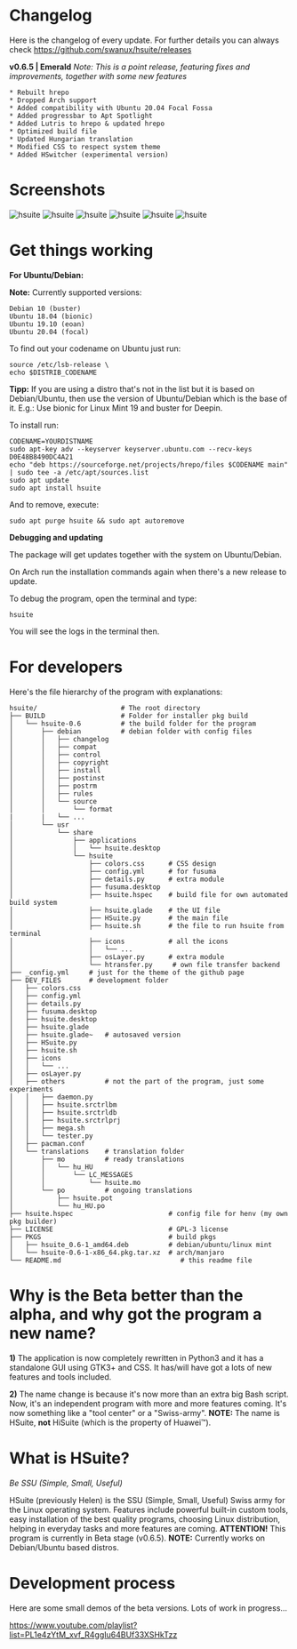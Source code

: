 # Changelog
Here is the changelog of every update. For further details you can always check https://github.com/swanux/hsuite/releases

**v0.6.5 | Emerald**
*Note: This is a point release, featuring fixes and improvements, together with some new features*

    * Rebuilt hrepo
    * Dropped Arch support
    * Added compatibility with Ubuntu 20.04 Focal Fossa
    * Added progressbar to Apt Spotlight
    * Added Lutris to hrepo & updated hrepo
    * Optimized build file
    * Updated Hungarian translation
    * Modified CSS to respect system theme
    * Added HSwitcher (experimental version)

# Screenshots

![hsuite](https://github.com/swanux/hsuite/raw/master/screenshots/1.png)
![hsuite](https://github.com/swanux/hsuite/raw/master/screenshots/2.png)
![hsuite](https://github.com/swanux/hsuite/raw/master/screenshots/3.png)
![hsuite](https://github.com/swanux/hsuite/raw/master/screenshots/4.png)
![hsuite](https://github.com/swanux/hsuite/raw/master/screenshots/5.png)
![hsuite](https://github.com/swanux/hsuite/raw/master/screenshots/6.png)

# Get things working

**For Ubuntu/Debian:**

**Note:** Currently supported versions:

    Debian 10 (buster)
    Ubuntu 18.04 (bionic)
    Ubuntu 19.10 (eoan)
    Ubuntu 20.04 (focal)

To find out your codename on Ubuntu just run:

    source /etc/lsb-release \
    echo $DISTRIB_CODENAME

**Tipp:** If you are using a distro that's not in the list but it is based on Debian/Ubuntu, then use the version of Ubuntu/Debian which is the base of it.
E.g.: Use bionic for Linux Mint 19 and buster for Deepin.

To install run:

    CODENAME=YOURDISTNAME
    sudo apt-key adv --keyserver keyserver.ubuntu.com --recv-keys D0E48B8490DC4A21
    echo "deb https://sourceforge.net/projects/hrepo/files $CODENAME main" | sudo tee -a /etc/apt/sources.list
    sudo apt update
    sudo apt install hsuite

And to remove, execute:

    sudo apt purge hsuite && sudo apt autoremove

**Debugging and updating**

The package will get updates together with the system on Ubuntu/Debian.

On Arch run the installation commands again when there's a new release to update.

To debug the program, open the terminal and type:

    hsuite

You will see the logs in the terminal then.

# For developers

Here's the file hierarchy of the program with explanations:

    hsuite/                     # The root directory
    ├── BUILD                   # Folder for installer pkg build
    │   └── hsuite-0.6          # the build folder for the program
    │       ├── debian          # debian folder with config files
    │       │   ├── changelog
    │       │   ├── compat
    │       │   ├── control
    │       │   ├── copyright
    │       │   ├── install
    │       │   ├── postinst
    │       │   ├── postrm
    │       │   ├── rules
    │       │   └── source
    │       │       └── format
    |       |   └── ...
    │       └── usr
    │           └── share
    │               ├── applications
    │               │   └── hsuite.desktop
    │               └── hsuite
    │                   ├── colors.css      # CSS design
    │                   ├── config.yml      # for fusuma
    │                   ├── details.py      # extra module
    │                   ├── fusuma.desktop
    │                   ├── hsuite.hspec    # build file for own automated build system
    │                   ├── hsuite.glade    # the UI file
    │                   ├── HSuite.py       # the main file
    │                   ├── hsuite.sh       # the file to run hsuite from terminal
    │                   ├── icons           # all the icons
    │                   │   └── ...
    │                   ├── osLayer.py      # extra module
    │                   └── htransfer.py     # own file transfer backend
    ├── _config.yml     # just for the theme of the github page
    ├── DEV_FILES       # development folder
    │   ├── colors.css
    │   ├── config.yml
    │   ├── details.py
    │   ├── fusuma.desktop
    │   ├── hsuite.desktop
    │   ├── hsuite.glade
    │   ├── hsuite.glade~   # autosaved version
    │   ├── HSuite.py
    │   ├── hsuite.sh
    │   ├── icons
    │   │   └── ...
    │   ├── osLayer.py
    │   ├── others          # not the part of the program, just some experiments
    │   │   ├── daemon.py
    │   │   ├── hsuite.srctrlbm
    │   │   ├── hsuite.srctrldb
    │   │   ├── hsuite.srctrlprj
    │   │   ├── mega.sh
    │   │   └── tester.py
    │   ├── pacman.conf
    │   └── translations    # translation folder
    │       ├── mo          # ready translations
    │       │   └── hu_HU
    │       │       └── LC_MESSAGES
    │       │           └── hsuite.mo
    │       └── po          # ongoing translations
    │           ├── hsuite.pot
    │           └── hu_HU.po
    ├── hsuite.hspec                        # config file for henv (my own pkg builder)
    ├── LICENSE                             # GPL-3 license
    ├── PKGS                                # build pkgs
    │   ├── hsuite_0.6-1_amd64.deb          # debian/ubuntu/linux mint
    │   └── hsuite-0.6-1-x86_64.pkg.tar.xz  # arch/manjaro
    └── README.md                              # this readme file


# Why is the Beta better than the alpha, and why got the program a new name?

**1)** The application is now completely rewritten in Python3 and it has a standalone GUI using GTK3+ and CSS. It has/will have got a lots of new features and tools included.

**2)** The name change is because it's now more than an extra big Bash script. Now, it's an independent program with more and more features coming. It's now something like a "tool center" or a "Swiss-army". **NOTE:** The name is HSuite, **not** HiSuite (which is the property of Huawei™).

# What is HSuite?

*Be SSU (Simple, Small, Useful)*

HSuite (previously Helen) is the SSU (Simple, Small, Useful) Swiss army for the Linux operating system. Features include powerful built-in custom tools, easy installation of the best quality programs, choosing Linux distribution, helping in everyday tasks and more features are coming. **ATTENTION!** This program is currently in Beta stage (v0.6.5). **NOTE:** Currently works on Debian/Ubuntu based distros.

# Development process

Here are some small demos of the beta versions. Lots of work in progress...

https://www.youtube.com/playlist?list=PL1e4zYtM_xvf_R4ggIu64BUf33XSHkTzz
